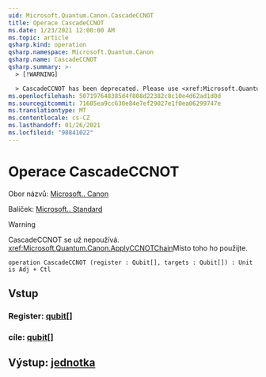 ```yaml
---
uid: Microsoft.Quantum.Canon.CascadeCCNOT
title: Operace CascadeCCNOT
ms.date: 1/23/2021 12:00:00 AM
ms.topic: article
qsharp.kind: operation
qsharp.namespace: Microsoft.Quantum.Canon
qsharp.name: CascadeCCNOT
qsharp.summary: >-
  > [!WARNING]

  > CascadeCCNOT has been deprecated. Please use <xref:Microsoft.Quantum.Canon.ApplyCCNOTChain> instead.
ms.openlocfilehash: 507197648385d4f808d22382c8c10e4d62ad1d0d
ms.sourcegitcommit: 71605ea9cc630e84e7ef29027e1f0ea06299747e
ms.translationtype: MT
ms.contentlocale: cs-CZ
ms.lasthandoff: 01/26/2021
ms.locfileid: "98841022"
---
```

# <a name="cascadeccnot-operation"></a>Operace CascadeCCNOT

Obor názvů: [Microsoft.. Canon](xref:Microsoft.Quantum.Canon)

Balíček: [Microsoft.. Standard](https://nuget.org/packages/Microsoft.Quantum.Standard)


> [!WARNING]
> CascadeCCNOT se už nepoužívá. <xref:Microsoft.Quantum.Canon.ApplyCCNOTChain>Místo toho ho použijte.



```qsharp
operation CascadeCCNOT (register : Qubit[], targets : Qubit[]) : Unit is Adj + Ctl
```


## <a name="input"></a>Vstup

### <a name="register--qubit"></a>Register: [qubit](xref:microsoft.quantum.lang-ref.qubit)[]




### <a name="targets--qubit"></a>cíle: [qubit](xref:microsoft.quantum.lang-ref.qubit)[]





## <a name="output--unit"></a>Výstup: [jednotka](xref:microsoft.quantum.lang-ref.unit)

